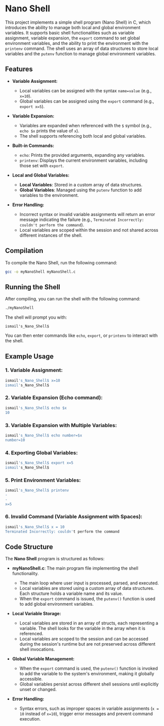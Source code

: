 # Nano Shell

This project implements a simple shell program (Nano Shell) in C, which introduces the ability to manage both local and global environment variables. It supports basic shell functionalities such as variable assignment, variable expansion, the `export` command to set global environment variables, and the ability to print the environment with the `printenv` command. The shell uses an array of data structures to store local variables and the `putenv` function to manage global environment variables.

## Features

- **Variable Assignment:**
  - Local variables can be assigned with the syntax `name=value` (e.g., `x=10`).
  - Global variables can be assigned using the `export` command (e.g., `export x=5`).

- **Variable Expansion:**
  - Variables are expanded when referenced with the `$` symbol (e.g., `echo $x` prints the value of `x`).
  - The shell supports referencing both local and global variables.

- **Built-in Commands:**
  - `echo`: Prints the provided arguments, expanding any variables.
  - `printenv`: Displays the current environment variables, including those set with `export`.

- **Local and Global Variables:**
  - **Local Variables**: Stored in a custom array of data structures.
  - **Global Variables**: Managed using the `putenv` function to add variables to the environment.

- **Error Handling:**
  - Incorrect syntax or invalid variable assignments will return an error message indicating the failure (e.g., `Terminated Incorrectly: couldn't perform the command`).
  - Local variables are scoped within the session and not shared across different instances of the shell.

## Compilation

To compile the Nano Shell, run the following command:

```bash
gcc -o myNanoShell myNanoShell.c
```

## Running the Shell

After compiling, you can run the shell with the following command:

```bash
./myNanoShell
```

The shell will prompt you with:

```
ismail's_Nano_Shell$
```

You can then enter commands like `echo`, `export`, or `printenv` to interact with the shell.

## Example Usage

### 1. **Variable Assignment:**
   ```bash
   ismail's_Nano_Shell$ x=10
   ismail's_Nano_Shell$
   ```

### 2. **Variable Expansion (Echo command):**
   ```bash
   ismail's_Nano_Shell$ echo $x
   10
   ```

### 3. **Variable Expansion with Multiple Variables:**
   ```bash
   ismail's_Nano_Shell$ echo number=$x
   number=10
   ```

### 4. **Exporting Global Variables:**
   ```bash
   ismail's_Nano_Shell$ export x=5
   ismail's_Nano_Shell$
   ```

### 5. **Print Environment Variables:**
   ```bash
   ismail's_Nano_Shell$ printenv
   -
   -
   x=5
   ```

### 6. **Invalid Command (Variable Assignment with Spaces):**
   ```bash
   ismail's_Nano_Shell$ x = 10
   Terminated Incorrectly: couldn't perform the command
   ```

## Code Structure

The **Nano Shell** program is structured as follows:

- **myNanoShell.c**: The main program file implementing the shell functionality.
  - The main loop where user input is processed, parsed, and executed.
  - Local variables are stored using a custom array of data structures. Each structure holds a variable name and its value.
  - When the `export` command is issued, the `putenv()` function is used to add global environment variables.

- **Local Variable Storage:**
  - Local variables are stored in an array of structs, each representing a variable. The shell looks for the variable in the array when it is referenced.
  - Local variables are scoped to the session and can be accessed during the session's runtime but are not preserved across different shell invocations.

- **Global Variable Management:**
  - When the `export` command is used, the `putenv()` function is invoked to add the variable to the system's environment, making it globally accessible.
  - Global variables persist across different shell sessions until explicitly unset or changed.

- **Error Handling:**
  - Syntax errors, such as improper spaces in variable assignments (`x = 10` instead of `x=10`), trigger error messages and prevent command execution.

